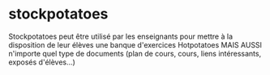 # stockpotatoes
Stockpotatoes peut être utilisé par les enseignants pour mettre à la disposition de leur élèves une banque d'exercices Hotpotatoes MAIS AUSSI n'importe quel type de documents (plan de cours, cours, liens intéressants, exposés d'élèves...) 
